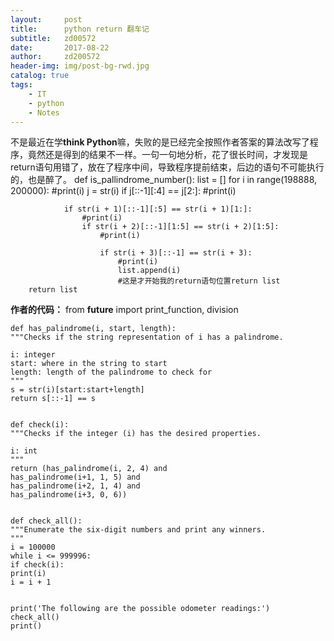 ```yaml
---
layout:     post
title:      python return 翻车记
subtitle:   zd00572
date:       2017-08-22
author:     zd200572
header-img: img/post-bg-rwd.jpg
catalog: true
tags:
    - IT
    - python
    - Notes
---
```

不是最近在学**think Python**嘛，失败的是已经完全按照作者答案的算法改写了程序，竟然还是得到的结果不一样。一句一句地分析，花了很长时间，才发现是return语句用错了，放在了程序中间，导致程序提前结束，后边的语句不可能执行的，也是醉了。
    def is_pallindrome_number():
    	list = []
    	for i in range(198888, 200000):
    		#print(i)
    		j = str(i)
    		if j[::-1][:4] == j[2:]:
    			#print(i)
    			
    			if str(i + 1)[::-1][:5] == str(i + 1)[1:]:
    				#print(i)
    				if str(i + 2)[::-1][1:5] == str(i + 2)[1:5]:
    					#print(i)
    					
    					if str(i + 3)[::-1] == str(i + 3):
    						#print(i)
    						list.append(i)
							#这是才开始我的return语句位置return list
    	return list 

**作者的代码：**
    from __future__ import print_function, division
    
    
    def has_palindrome(i, start, length):
    """Checks if the string representation of i has a palindrome.
    
    i: integer
    start: where in the string to start
    length: length of the palindrome to check for
    """
    s = str(i)[start:start+length]
    return s[::-1] == s
    
    
    def check(i):
    """Checks if the integer (i) has the desired properties.
    
    i: int
    """
    return (has_palindrome(i, 2, 4) and
    has_palindrome(i+1, 1, 5) and
    has_palindrome(i+2, 1, 4) and
    has_palindrome(i+3, 0, 6))
    
    
    def check_all():
    """Enumerate the six-digit numbers and print any winners.
    """
    i = 100000
    while i <= 999996:
    if check(i):
    print(i)
    i = i + 1
    
    
    print('The following are the possible odometer readings:')
    check_all()
    print()